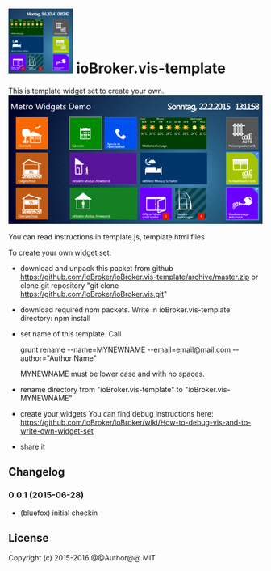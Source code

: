 ![Logo](admin/template.png)
ioBroker.vis-template
============

This is template widget set to create your own.
![Screenshot](img/widgets.png)

You can read instructions in template.js, template.html files

To create your own widget set:
- download and unpack this packet from github https://github.com/ioBroker/ioBroker.vis-template/archive/master.zip
  or clone git repository "git clone https://github.com/ioBroker/ioBroker.vis.git"

- download required npm packets. Write in ioBroker.vis-template directory:
  npm install
  
- set name of this template. Call
  
  grunt rename --name=MYNEWNAME --email=email@mail.com --author="Author Name"
  
  MYNEWNAME must be lower case and with no spaces.
 
- rename directory from "ioBroker.vis-template" to "ioBroker.vis-MYNEWNAME"

- create your widgets
  You can find debug instructions here: https://github.com/ioBroker/ioBroker/wiki/How-to-debug-vis-and-to-write-own-widget-set

- share it

## Changelog

### 0.0.1 (2015-06-28)
- (bluefox) initial checkin

## License
 Copyright (c) 2015-2016 @@Author@@
 MIT
